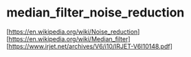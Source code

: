 # median_filter_noise_reduction
[https://en.wikipedia.org/wiki/Noise_reduction]
[https://en.wikipedia.org/wiki/Median_filter]
[https://www.irjet.net/archives/V6/i10/IRJET-V6I10148.pdf]

